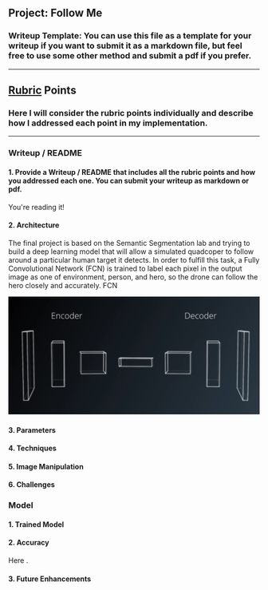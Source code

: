 ## Project: Follow Me
### Writeup Template: You can use this file as a template for your writeup if you want to submit it as a markdown file, but feel free to use some other method and submit a pdf if you prefer.

---


[//]: # (Image References)

[image1]: ./figures/searched.png
[image2]: ./docs/misc/fcn.png
[image3]: ./figures/threshed.png 

## [Rubric](https://review.udacity.com/#!/rubrics/916/view) Points
### Here I will consider the rubric points individually and describe how I addressed each point in my implementation.  

---
### Writeup / README

#### 1. Provide a Writeup / README that includes all the rubric points and how you addressed each one.  You can submit your writeup as markdown or pdf.

You're reading it!

#### 2. Architecture
The final project is based on the Semantic Segmentation lab and trying to build a deep learning model that will allow a simulated quadcoper to follow around a particular human target it detects.  In order to fulfill this task, a Fully Convolutional Network (FCN) is trained to label each pixel in the output image as one of environment, person, and hero, so the drone can follow the hero closely and accurately.  FCN 

![alt text][image2]
#### 3. Parameters



#### 4. Techniques



#### 5. Image Manipulation



#### 6. Challenges



### Model

#### 1. Trained Model



#### 2. Accuracy

Here .

#### 3. Future Enhancements
